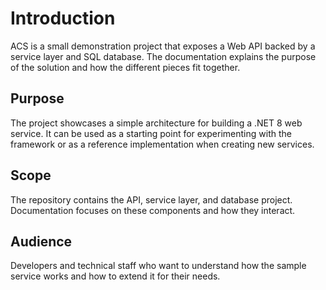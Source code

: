 # Introduction

ACS is a small demonstration project that exposes a Web API backed by a service layer and SQL database. The documentation explains the purpose of the solution and how the different pieces fit together.

## Purpose
The project showcases a simple architecture for building a .NET 8 web service. It can be used as a starting point for experimenting with the framework or as a reference implementation when creating new services.

## Scope
The repository contains the API, service layer, and database project. Documentation focuses on these components and how they interact.

## Audience
Developers and technical staff who want to understand how the sample service works and how to extend it for their needs.
